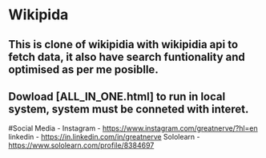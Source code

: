 # Wikipida
## This is clone of wikipidia with wikipidia api to fetch data, it also have search funtionality and optimised as per me posiblle.
## Dowload [ALL_IN_ONE.html] to run in local system, system must be conneted with interet.

#Social Media -
Instagram - https://www.instagram.com/greatnerve/?hl=en
linkedin - https://in.linkedin.com/in/greatnerve
Sololearn - https://www.sololearn.com/profile/8384697
